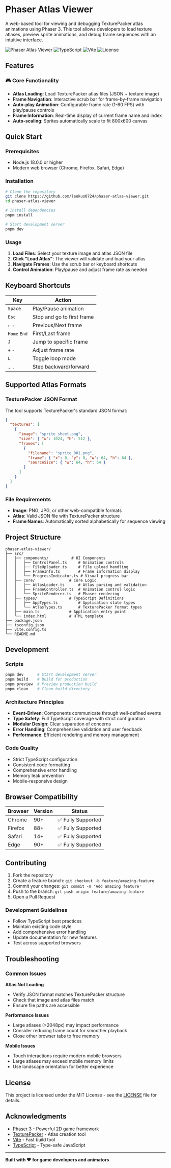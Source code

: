 # Phaser Atlas Viewer

A web-based tool for viewing and debugging TexturePacker atlas animations using Phaser 3. This tool allows developers to load texture atlases, preview sprite animations, and debug frame sequences with an intuitive interface.

![Phaser Atlas Viewer](https://img.shields.io/badge/Phaser-3.70.0-blue?style=for-the-badge) ![TypeScript](https://img.shields.io/badge/TypeScript-5.1.6-blue?style=for-the-badge) ![Vite](https://img.shields.io/badge/Vite-5.0.0-purple?style=for-the-badge) ![License](https://img.shields.io/badge/License-MIT-green?style=for-the-badge)

## Features

### 🎮 Core Functionality

- **Atlas Loading**: Load TexturePacker atlas files (JSON + texture image)
- **Frame Navigation**: Interactive scrub bar for frame-by-frame navigation
- **Auto-play Animation**: Configurable frame rate (1-60 FPS) with play/pause controls
- **Frame Information**: Real-time display of current frame name and index
- **Auto-scaling**: Sprites automatically scale to fit 800x600 canvas

## Quick Start

### Prerequisites

- Node.js 18.0.0 or higher
- Modern web browser (Chrome, Firefox, Safari, Edge)

### Installation

```bash
# Clone the repository
git clone https://github.com/leokuo0724/phaser-atlas-viewer.git
cd phaser-atlas-viewer

# Install dependencies
pnpm install

# Start development server
pnpm dev
```

### Usage

1. **Load Files**: Select your texture image and atlas JSON file
2. **Click "Load Atlas"**: The viewer will validate and load your atlas
3. **Navigate Frames**: Use the scrub bar or keyboard shortcuts
4. **Control Animation**: Play/pause and adjust frame rate as needed

## Keyboard Shortcuts

| Key          | Action                     |
| ------------ | -------------------------- |
| `Space`      | Play/Pause animation       |
| `Esc`        | Stop and go to first frame |
| `←` `→`      | Previous/Next frame        |
| `Home` `End` | First/Last frame           |
| `J`          | Jump to specific frame     |
| `+` `-`      | Adjust frame rate          |
| `L`          | Toggle loop mode           |
| `,` `.`      | Step backward/forward      |

## Supported Atlas Formats

### TexturePacker JSON Format

The tool supports TexturePacker's standard JSON format:

```json
{
  "textures": [
    {
      "image": "sprite_sheet.png",
      "size": { "w": 1024, "h": 512 },
      "frames": [
        {
          "filename": "sprite_001.png",
          "frame": { "x": 0, "y": 0, "w": 64, "h": 64 },
          "sourceSize": { "w": 64, "h": 64 }
        }
      ]
    }
  ]
}
```

### File Requirements

- **Image**: PNG, JPG, or other web-compatible formats
- **Atlas**: Valid JSON file with TexturePacker structure
- **Frame Names**: Automatically sorted alphabetically for sequence viewing

## Project Structure

```
phaser-atlas-viewer/
├── src/
│   ├── components/          # UI Components
│   │   ├── ControlPanel.ts     # Animation controls
│   │   ├── FileUploader.ts     # File upload handling
│   │   ├── FrameInfo.ts        # Frame information display
│   │   └── ProgressIndicator.ts # Visual progress bar
│   ├── core/               # Core Logic
│   │   ├── AtlasLoader.ts      # Atlas parsing and validation
│   │   ├── FrameController.ts  # Animation control logic
│   │   └── SpriteRenderer.ts   # Phaser rendering
│   ├── types/              # TypeScript Definitions
│   │   ├── AppTypes.ts         # Application state types
│   │   └── AtlasTypes.ts       # TexturePacker format types
│   ├── main.ts             # Application entry point
│   └── index.html          # HTML template
├── package.json
├── tsconfig.json
├── vite.config.ts
└── README.md
```

## Development

### Scripts

```bash
pnpm dev      # Start development server
pnpm build    # Build for production
pnpm preview  # Preview production build
pnpm clean    # Clean build directory
```

### Architecture Principles

- **Event-Driven**: Components communicate through well-defined events
- **Type Safety**: Full TypeScript coverage with strict configuration
- **Modular Design**: Clear separation of concerns
- **Error Handling**: Comprehensive validation and user feedback
- **Performance**: Efficient rendering and memory management

### Code Quality

- Strict TypeScript configuration
- Consistent code formatting
- Comprehensive error handling
- Memory leak prevention
- Mobile-responsive design

## Browser Compatibility

| Browser | Version | Status             |
| ------- | ------- | ------------------ |
| Chrome  | 90+     | ✅ Fully Supported |
| Firefox | 88+     | ✅ Fully Supported |
| Safari  | 14+     | ✅ Fully Supported |
| Edge    | 90+     | ✅ Fully Supported |

## Contributing

1. Fork the repository
2. Create a feature branch: `git checkout -b feature/amazing-feature`
3. Commit your changes: `git commit -m 'Add amazing feature'`
4. Push to the branch: `git push origin feature/amazing-feature`
5. Open a Pull Request

### Development Guidelines

- Follow TypeScript best practices
- Maintain existing code style
- Add comprehensive error handling
- Update documentation for new features
- Test across supported browsers

## Troubleshooting

### Common Issues

**Atlas Not Loading**

- Verify JSON format matches TexturePacker structure
- Check that image and atlas files match
- Ensure file paths are accessible

**Performance Issues**

- Large atlases (>2048px) may impact performance
- Consider reducing frame count for smoother playback
- Close other browser tabs to free memory

**Mobile Issues**

- Touch interactions require modern mobile browsers
- Large atlases may exceed mobile memory limits
- Use landscape orientation for better experience

## License

This project is licensed under the MIT License - see the [LICENSE](LICENSE) file for details.

## Acknowledgments

- [Phaser 3](https://phaser.io/) - Powerful 2D game framework
- [TexturePacker](https://www.codeandweb.com/texturepacker) - Atlas creation tool
- [Vite](https://vitejs.dev/) - Fast build tool
- [TypeScript](https://www.typescriptlang.org/) - Type-safe JavaScript

---

**Built with ❤️ for game developers and animators**
